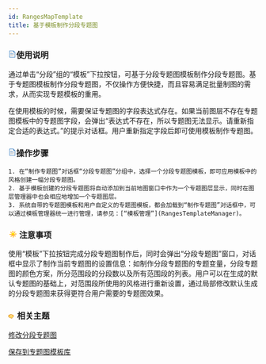 ```yaml
---
id: RangesMapTemplate
title: 基于模板制作分段专题图
---
```

### ![](../../img/read.gif)使用说明

通过单击“分段”组的“模板”下拉按钮，可基于分段专题图模板制作分段专题图。基于专题图模板制作分段专题图，不仅操作方便快捷，而且容易满足批量制图的需求，从而实现专题模板的重用。

在使用模板的时候，需要保证专题图的字段表达式存在。如果当前图层不存在专题图模板中的专题图字段，会弹出“表达式不存在，所以专题图无法显示。请重新指定合适的表达式。”的提示对话框。用户重新指定字段后即可使用模板制作专题图。

### ![](../../img/read.gif)操作步骤

    1. 在“制作专题图”对话框“分段专题图”分组中，选择一个分段专题图模板，即可应用模板中的风格创建一幅分段专题图。
    2. 基于模板创建的分段专题图将自动添加到当前地图窗口中作为一个专题图层显示，同时在图层管理器中也会相应地增加一个专题图层。
    3. 系统自带的专题图模板和用户自定义的专题图模板，都会加载到“制作专题图”对话框中，可以通过模板管理器统一进行管理，请参见：[“模板管理”](RangesTemplateManager)。

### ![](../../img/note.png)注意事项

使用“模板”下拉按钮完成分段专题图制作后，同时会弹出“分段专题图”窗口，对话框中显示了制作当前专题图的设置信息：如制作分段专题图的专题变量，分段专题图的颜色方案，所分范围段的分段数以及所有范围段的列表。用户可以在生成的默认专题图的基础上，对范围段所使用的风格进行重新设置，通过局部修改默认生成的分段专题图来获得更符合用户需要的专题图效果。

### ![](../../img/seealso.png) 相关主题

 [修改分段专题图](RangesMapGroupDia)

[保存到专题图模板库](../Methods/VURTheme2_SaveThemeTempl)
